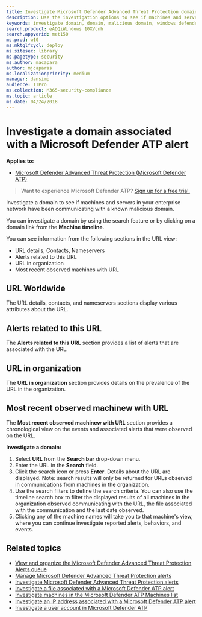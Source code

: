 ```yaml
---
title: Investigate Microsoft Defender Advanced Threat Protection domains
description: Use the investigation options to see if machines and servers have been communicating with malicious domains.
keywords: investigate domain, domain, malicious domain, windows defender atp, alert, URL
search.product: eADQiWindows 10XVcnh
search.appverid: met150
ms.prod: w10
ms.mktglfcycl: deploy
ms.sitesec: library
ms.pagetype: security
ms.author: macapara
author: mjcaparas
ms.localizationpriority: medium
manager: dansimp
audience: ITPro
ms.collection: M365-security-compliance 
ms.topic: article
ms.date: 04/24/2018
---
```

# Investigate a domain associated with a Microsoft Defender ATP alert

**Applies to:**


- [Microsoft Defender Advanced Threat Protection (Microsoft Defender ATP)](https://go.microsoft.com/fwlink/p/?linkid=2069559)



>Want to experience Microsoft Defender ATP? [Sign up for a free trial.](https://www.microsoft.com/en-us/WindowsForBusiness/windows-atp?ocid=docs-wdatp-investigatedomain-abovefoldlink) 

Investigate a domain to see if machines and servers in your enterprise network have been communicating with a known malicious domain.

You can investigate a domain by using the search feature or by clicking on a domain link from the **Machine timeline**.

You can see information from the following sections in the URL view:

- URL details, Contacts, Nameservers
- Alerts related to this URL 
- URL in organization
- Most recent observed machines with URL

## URL Worldwide 
The URL details, contacts, and nameservers sections display various attributes about the URL. 

## Alerts related to this URL
The **Alerts related to this URL** section provides a list of alerts that are associated with the URL. 

## URL in organization
The **URL in organization** section provides details on the prevalence of the URL in the organization.

## Most recent observed machinew with URL
The **Most recent observed machinew with URL** section provides a chronological view on the events and associated alerts that were observed on the URL.

**Investigate a domain:**

1. Select **URL** from the **Search bar** drop-down menu.
2. Enter the URL in the **Search** field.
3. Click the search icon   or press **Enter**. Details about the URL are displayed. Note: search results will only be returned for URLs observed in communications from machines in the organization.
4. Use the search filters to define the search criteria. You can also use the timeline search box to filter the displayed results of all machines in the organization observed communicating with the URL, the file associated with the communication and the last date observed.
5. Clicking any of the machine names will take you to that machine's view, where you can continue investigate reported alerts, behaviors, and events.

## Related topics
- [View and organize the Microsoft Defender Advanced Threat Protection Alerts queue ](alerts-queue.md)
- [Manage Microsoft Defender Advanced Threat Protection alerts](manage-alerts.md)
- [Investigate Microsoft Defender Advanced Threat Protection alerts](investigate-alerts.md)
- [Investigate a file associated with a Microsoft Defender ATP alert](investigate-files.md)
- [Investigate machines in the Microsoft Defender ATP Machines list](investigate-machines.md)
- [Investigate an IP address associated with a Microsoft Defender ATP alert](investigate-ip.md)
- [Investigate a user account in Microsoft Defender ATP](investigate-user.md)
